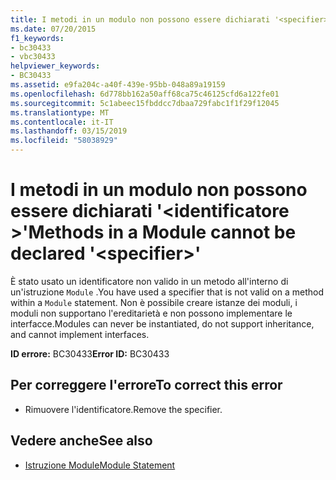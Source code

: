 ```yaml
---
title: I metodi in un modulo non possono essere dichiarati '<specifier>'
ms.date: 07/20/2015
f1_keywords:
- bc30433
- vbc30433
helpviewer_keywords:
- BC30433
ms.assetid: e9fa204c-a40f-439e-95bb-048a89a19159
ms.openlocfilehash: 6d778bb162a50aff68ca75c46125cfd6a122fe01
ms.sourcegitcommit: 5c1abeec15fbddcc7dbaa729fabc1f1f29f12045
ms.translationtype: MT
ms.contentlocale: it-IT
ms.lasthandoff: 03/15/2019
ms.locfileid: "58038929"
---
```

# <a name="methods-in-a-module-cannot-be-declared-specifier"></a><span data-ttu-id="31c34-102">I metodi in un modulo non possono essere dichiarati '\<identificatore >'</span><span class="sxs-lookup"><span data-stu-id="31c34-102">Methods in a Module cannot be declared '\<specifier>'</span></span>
<span data-ttu-id="31c34-103">È stato usato un identificatore non valido in un metodo all'interno di un'istruzione `Module` .</span><span class="sxs-lookup"><span data-stu-id="31c34-103">You have used a specifier that is not valid on a method within a `Module` statement.</span></span> <span data-ttu-id="31c34-104">Non è possibile creare istanze dei moduli, i moduli non supportano l'ereditarietà e non possono implementare le interfacce.</span><span class="sxs-lookup"><span data-stu-id="31c34-104">Modules can never be instantiated, do not support inheritance, and cannot implement interfaces.</span></span>  
  
 <span data-ttu-id="31c34-105">**ID errore:** BC30433</span><span class="sxs-lookup"><span data-stu-id="31c34-105">**Error ID:** BC30433</span></span>  
  
## <a name="to-correct-this-error"></a><span data-ttu-id="31c34-106">Per correggere l'errore</span><span class="sxs-lookup"><span data-stu-id="31c34-106">To correct this error</span></span>  
  
-   <span data-ttu-id="31c34-107">Rimuovere l'identificatore.</span><span class="sxs-lookup"><span data-stu-id="31c34-107">Remove the specifier.</span></span>  
  
## <a name="see-also"></a><span data-ttu-id="31c34-108">Vedere anche</span><span class="sxs-lookup"><span data-stu-id="31c34-108">See also</span></span>

- [<span data-ttu-id="31c34-109">Istruzione Module</span><span class="sxs-lookup"><span data-stu-id="31c34-109">Module Statement</span></span>](../../visual-basic/language-reference/statements/module-statement.md)
